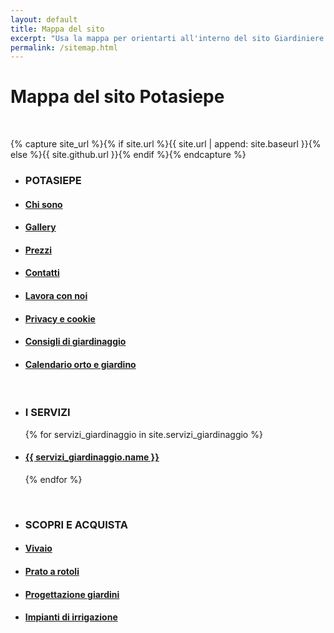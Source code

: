 ```yaml
---
layout: default
title: Mappa del sito
excerpt: "Usa la mappa per orientarti all'interno del sito Giardiniere Potasiepe. Trova gli argomenti che cercavi, ottieni supporto per i nostri servizi di giardinaggio."
permalink: /sitemap.html
---
```

# Mappa del sito Potasiepe

<br/>

{% capture site_url %}{% if site.url %}{{ site.url | append: site.baseurl }}{% else %}{{ site.github.url }}{% endif %}{% endcapture %}

<ul>
  <li><h3>POTASIEPE</h3></li>
  <li>
    <h4>
      	<a class="page-link" href="/chi-sono/" title="Chi sono"> Chi sono </a>
    </h4>
  </li>
  <li>
    <h4>
        <a class="page-link" href="/gallery/" title="Foto Gallery"> Gallery </a>
    </h4>
  </li>
  <li>
    <h4>
        <a class="page-link" href="/prezzi/" title="Prezzi"> Prezzi </a>
    </h4>
  </li>
  <li>
    <h4>
        <a class="page-link" href="/contatti/" title="Contatti"> Contatti </a>
    </h4>
  </li>
  <li>
    <h4>
        <a class="page-link" href="/lavora-con-noi/" title="Opportunità di lavoro"> Lavora con noi </a>
    </h4>
  </li>
  <li>
    <h4>
        <a class="page-link" href="/cookie/" title="Privacy e cookie"> Privacy e cookie </a>
    </h4>
  </li>
  <li>
    <h4>
        <a class="page-link" href="/consigli-di-giardinaggio/" title="Blog"> Consigli di giardinaggio </a>
    </h4>
  </li>
  <li>
    <h4>
        <a class="page-link" href="/calendario-di-giardinaggio/" title="Calendario orto e giardino"> Calendario orto e giardino </a>
    </h4>
  </li>
</ul>

<br/>

<ul>
  <li><h3>I SERVIZI</h3></li>
	{% for servizi_giardinaggio in site.servizi_giardinaggio %}
		<li>
      <h4>
			<a class="page-link" href="{{ site.baseurl }}{{ servizi_giardinaggio.url }}" title="{{ servizi_giardinaggio.name }}">{{ servizi_giardinaggio.name }}</a>
      </h4>
    </li>
	{% endfor %}
</ul>

<br/>

<ul>
  <li><h3>SCOPRI E ACQUISTA</h3></li>
    <li>
      <h4>
      <a class="page-link" href="/vivaio/" title="Vivaio"> Vivaio </a>
      </h4>
    </li>
    <li>
      <h4>
      <a class="page-link" href="/prato-a-rotoli/" title=" Prato a rotoli"> Prato a rotoli </a>
      </h4>
    </li>
    <li>
      <h4>
      <a class="page-link" href="/progettazione-giardini/" title="Progettazione giardini"> Progettazione giardini </a>
      </h4>
    </li>
    <li>
      <h4>
      <a class="page-link" href="/impianti-di-irrigazione/" title="Impianti di irrigazione"> Impianti di irrigazione </a>
      </h4>
    </li>
</ul>

<br/>
